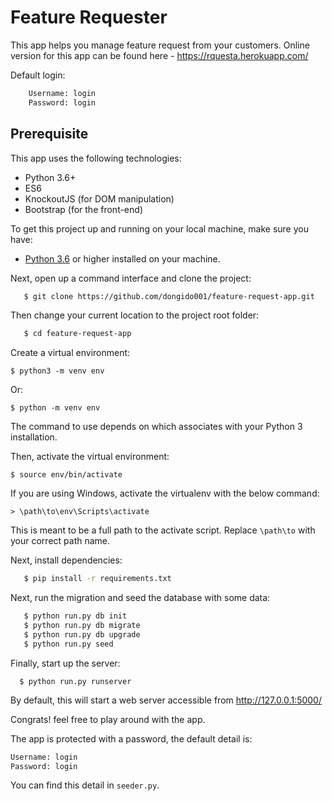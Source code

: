 # Feature Requester

This app helps you manage feature request from your customers. Online version for this app can be found here - https://rquesta.herokuapp.com/

Default login:

```bash
    Username: login
    Password: login
```

## Prerequisite

This app uses the following technologies:

- Python 3.6+
- ES6
- KnockoutJS (for DOM manipulation)
- Bootstrap (for the front-end)

To get this project up and running on your local machine, make sure you have:
 - [Python 3.6](https://www.python.org/downloads/) or higher installed on your machine.

Next, open up a command interface and clone the project:

```bash
   $ git clone https://github.com/dongido001/feature-request-app.git
```

Then change your current location to the project root folder:

```bash
   $ cd feature-request-app
```

Create a virtual environment:


    $ python3 -m venv env

Or:


    $ python -m venv env

The command to use depends on which associates with your Python 3 installation.

Then, activate the virtual environment:


    $ source env/bin/activate

If you are using Windows, activate the virtualenv with the below command:


    > \path\to\env\Scripts\activate

This is meant to be a full path to the activate script. Replace `\path\to` with your correct path name.

Next, install dependencies:

```bash
   $ pip install -r requirements.txt
```

Next, run the migration and seed the database with some data:

```bash
   $ python run.py db init 
   $ python run.py db migrate 
   $ python run.py db upgrade
   $ python run.py seed
```

Finally, start up the server:

```
  $ python run.py runserver
```

By default, this will start a web server accessible from http://127.0.0.1:5000/

Congrats! feel free to play around with the app. 

The app is protected with a password, the default detail is:

```bash
Username: login
Password: login
```

You can find this detail in `seeder.py`.
